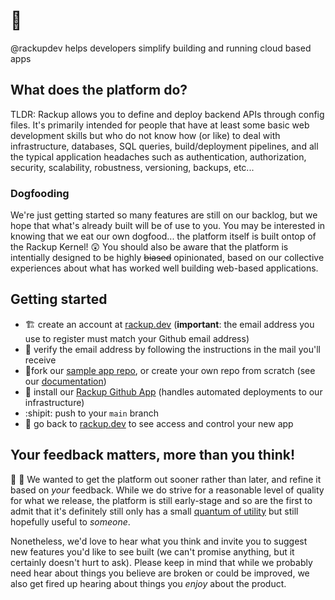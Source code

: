 # 👋 #
@rackupdev helps developers simplify building and running cloud based apps

## What does the platform do? ##
TLDR: Rackup allows you to define and deploy backend APIs through config files.  It's primarily intended for people that have at least some basic web development skills
but who do not know how (or like) to deal with infrastructure, databases, SQL queries, build/deployment pipelines, and all the typical application headaches such as
authentication, authorization, security, scalability, robustness, versioning, backups, etc...

### Dogfooding ###
We're just getting started so many features are still on our backlog, but we hope that what's already built will be of use to you.  You may
be interested in knowing that we eat our own dogfood... the platform itself is built ontop of the Rackup Kernel! 😲  You should also be aware
that the platform is intentially designed to be highly ~~biased~~ opinionated, based on our collective experiences about what has worked well building
web-based applications.

## Getting started ##
- 🏗️ create an account at [rackup.dev](https://rackup.dev) (**important**: the email address you use to register must match your Github email address)
- 👀 verify the email address by following the instructions in the mail you'll receive
- 🍴fork our [sample app repo](rackup_sample_app), or create your own repo from scratch (see our [documentation](https://docs.rackup.dev))
- 🧰 install our [Rackup Github App](https://...) (handles automated deployments to our infrastructure)
- :shipit: push to your `main` branch
- 🏁 go back to [rackup.dev](https://rackup.dev) to see access and control your new app


## Your feedback matters, more than you think! ##
💬 🙊 We wanted to get the platform out sooner rather than later, and refine it based on _your_ feedback.  While we do strive for a reasonable
level of quality for what we release, the platform is still early-stage and so are the first to admit that it's definitely still only has a
small [quantum of utility](https://news.ycombinator.com/item?id=542768) but still hopefully useful to _someone_.

Nonetheless, we'd love to hear what you think and invite you to suggest new features you'd like to see built
(we can't promise anything, but it certainly doesn't hurt to ask).  Please keep in mind that while we probably need hear about things
you believe are broken or could be improved, we also get fired up hearing about things you _enjoy_ about the product.

<!---
rackupdev/rackupdev is a ✨ special ✨ repository because its `README.md` (this file) appears on your GitHub profile.
You can click the Preview link to take a look at your changes.
--->
